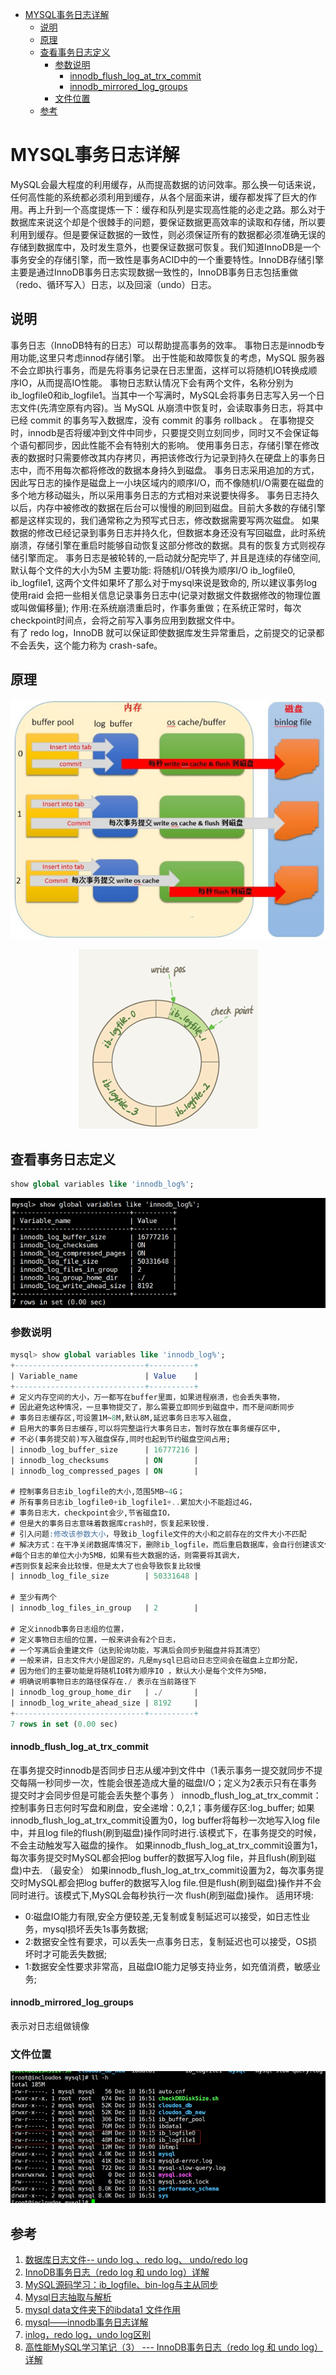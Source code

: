<!-- TOC -->

- [MYSQL事务日志详解](#mysql%e4%ba%8b%e5%8a%a1%e6%97%a5%e5%bf%97%e8%af%a6%e8%a7%a3)
  - [说明](#%e8%af%b4%e6%98%8e)
  - [原理](#%e5%8e%9f%e7%90%86)
  - [查看事务日志定义](#%e6%9f%a5%e7%9c%8b%e4%ba%8b%e5%8a%a1%e6%97%a5%e5%bf%97%e5%ae%9a%e4%b9%89)
    - [参数说明](#%e5%8f%82%e6%95%b0%e8%af%b4%e6%98%8e)
      - [innodb_flush_log_at_trx_commit](#innodbflushlogattrxcommit)
      - [innodb_mirrored_log_groups](#innodbmirroredloggroups)
    - [文件位置](#%e6%96%87%e4%bb%b6%e4%bd%8d%e7%bd%ae)
  - [参考](#%e5%8f%82%e8%80%83)

<!-- /TOC -->
# MYSQL事务日志详解

MySQL会最大程度的利用缓存，从而提高数据的访问效率。那么换一句话来说，任何高性能的系统都必须利用到缓存，从各个层面来讲，缓存都发挥了巨大的作用。再上升到一个高度提炼一下：缓存和队列是实现高性能的必走之路。那么对于数据库来说这个却是个很棘手的问题，要保证数据更高效率的读取和存储，所以要利用到缓存。但是要保证数据的一致性，则必须保证所有的数据都必须准确无误的存储到数据库中，及时发生意外，也要保证数据可恢复。我们知道InnoDB是一个事务安全的存储引擎，而一致性是事务ACID中的一个重要特性。InnoDB存储引擎主要是通过InnoDB事务日志实现数据一致性的，InnoDB事务日志包括重做（redo、循环写入）日志，以及回滚（undo）日志。

## 说明

事务日志（InnoDB特有的日志）可以帮助提高事务的效率。
事物日志是innodb专用功能,这里只考虑innod存储引擎。
出于性能和故障恢复的考虑，MySQL 服务器不会立即执行事务，而是先将事务记录在日志里面，这样可以将随机IO转换成顺序IO，从而提高IO性能。
事物日志默认情况下会有两个文件，名称分别为ib_logfile0和ib_logfile1。当其中一个写满时，MySQL会将事务日志写入另一个日志文件(先清空原有内容)。当 MySQL 从崩溃中恢复时，会读取事务日志，将其中已经 commit 的事务写入数据库，没有 commit 的事务 rollback 。
在事物提交时，innodb是否将缓冲到文件中同步，只要提交则立刻同步，同时又不会保证每个语句都同步，因此性能不会有特别大的影响。
使用事务日志，存储引擎在修改表的数据时只需要修改其内存拷贝，再把该修改行为记录到持久在硬盘上的事务日志中，而不用每次都将修改的数据本身持久到磁盘。
事务日志采用追加的方式，因此写日志的操作是磁盘上一小块区域内的顺序I/O，而不像随机I/O需要在磁盘的多个地方移动磁头，所以采用事务日志的方式相对来说要快得多。
事务日志持久以后，内存中被修改的数据在后台可以慢慢的刷回到磁盘。目前大多数的存储引擎都是这样实现的，我们通常称之为预写式日志，修改数据需要写两次磁盘。
如果数据的修改已经记录到事务日志并持久化，但数据本身还没有写回磁盘，此时系统崩溃，存储引擎在重启时能够自动恢复这部分修改的数据。具有的恢复方式则视存储引擎而定。
事务日志是被轮转的,一启动就分配完毕了, 并且是连续的存储空间,默认每个文件的大小为5M
主要功能: 将随机I/O转换为顺序I/O
ib_logfile0, ib_logfile1, 这两个文件如果坏了那么对于mysql来说是致命的, 所以建议事务log使用raid
会把一些相关信息记录事务日志中(记录对数据文件数据修改的物理位置或叫做偏移量);
作用:在系统崩溃重启时，作事务重做；在系统正常时，每次checkpoint时间点，会将之前写入事务应用到数据文件中。  
有了 redo log，InnoDB 就可以保证即使数据库发生异常重启，之前提交的记录都不会丢失，这个能力称为 crash-safe。  

## 原理

<div align=center>

![1587544132375.png](..\images\1587544132375.png)

</div>

<div align=center>

![redo log循环写入](..\images\1587544168998.png)

</div>

## 查看事务日志定义

```sql
show global variables like 'innodb_log%';
```

<div align=center>

![1587544274091.png](..\images\1587544274091.png)

</div>

### 参数说明

```sql
mysql> show global variables like 'innodb_log%';
+-----------------------------+----------+
| Variable_name               | Value    |
+-----------------------------+----------+
# 定义内存空间的大小，万一都写在buffer里面，如果进程崩溃，也会丢失事物，
# 因此避免这种情况，一旦事物提交了，那么需要立即同步到磁盘中，而不是间断同步
# 事务日志缓存区,可设置1M~8M,默认8M,延迟事务日志写入磁盘,
# 启用大的事务日志缓存,可以将完整运行大事务日志，暂时存放在事务缓存区中,
# 不必(事务提交前)写入磁盘保存,同时也起到节约磁盘空间占用;
| innodb_log_buffer_size      | 16777216 |
| innodb_log_checksums        | ON       |
| innodb_log_compressed_pages | ON       |

# 控制事务日志ib_logfile的大小,范围5MB~4G；
# 所有事务日志ib_logfile0+ib_logfile1+..累加大小不能超过4G，
# 事务日志大，checkpoint会少,节省磁盘IO，
# 但是大的事务日志意味着数据库crash时，恢复起来较慢.
# 引入问题:修改该参数大小，导致ib_logfile文件的大小和之前存在的文件大小不匹配
# 解决方式：在干净关闭数据库情况下，删除ib_logfile，而后重启数据库，会自行创建该文件;
#每个日志的单位大小为5MB，如果有些大数据的话，则需要将其调大，
#否则恢复起来会比较慢，但是太大了也会导致恢复比较慢
| innodb_log_file_size        | 50331648 |

# 至少有两个
| innodb_log_files_in_group   | 2        |

# 定义innodb事务日志组的位置，
# 定义事物日志组的位置，一般来讲会有2个日志，
# 一个写满后会重建文件（达到轮询功能，写满后会同步到磁盘并将其清空）
# 一般来讲，日志文件大小是固定的，凡是mysql已启动日志空间会在磁盘上立即分配，
# 因为他们的主要功能是将随机IO转为顺序IO ，默认大小是每个文件为5MB，
# 明确说明事物日志的路径保存在./ 表示在当前路径下
| innodb_log_group_home_dir   | ./       |
| innodb_log_write_ahead_size | 8192     |
+-----------------------------+----------+
7 rows in set (0.00 sec)

```

#### innodb_flush_log_at_trx_commit

在事务提交时innodb是否同步日志从缓冲到文件中（1表示事务一提交就同步不提交每隔一秒同步一次，性能会很差造成大量的磁盘I/O；定义为2表示只有在事务提交时才会同步但是可能会丢失整个事务 ）
innodb_flush_log_at_trx_commit：控制事务日志何时写盘和刷盘，安全递增：0,2,1；事务缓存区:log_buffer;
如果innodb_flush_log_at_trx_commit设置为0，log buffer将每秒一次地写入log file中，并且log file的flush(刷到磁盘)操作同时进行.该模式下，在事务提交的时候，不会主动触发写入磁盘的操作。 
如果innodb_flush_log_at_trx_commit设置为1，每次事务提交时MySQL都会把log buffer的数据写入log file，并且flush(刷到磁盘)中去. （最安全）
如果innodb_flush_log_at_trx_commit设置为2，每次事务提交时MySQL都会把log buffer的数据写入log file.但是flush(刷到磁盘)操作并不会同时进行。该模式下,MySQL会每秒执行一次 flush(刷到磁盘)操作。
适用环境:

- 0:磁盘IO能力有限,安全方便较差,无复制或复制延迟可以接受，如日志性业务，mysql损坏丢失1s事务数据;
- 2:数据安全性有要求，可以丢失一点事务日志，复制延迟也可以接受，OS损坏时才可能丢失数据;
- 1:数据安全性要求非常高，且磁盘IO能力足够支持业务，如充值消费，敏感业务;

#### innodb_mirrored_log_groups

表示对日志组做镜像

### 文件位置

<div align=center>

![1587544946386.png](..\images\1587544946386.png)

</div>

## 参考

1. [数据库日志文件-- undo log 、redo log、 undo/redo log](https://blog.csdn.net/ggxxkkll/article/details/7616739)
2. [InnoDB事务日志（redo log 和 undo log）详解](https://blog.csdn.net/leonpenn/article/details/72778901)
3. [MySQL源码学习：ib_logfile、bin-log与主从同步](https://www.iteye.com/blog/dinglin-907123)
4. [Mysql日志抽取与解析](https://blog.csdn.net/hackerwin7/article/details/39896173)
5. [mysql data文件夹下的ibdata1 文件作用](https://blog.csdn.net/u010440155/article/details/54914353)
6. [mysql——innodb事务日志详解](https://blog.csdn.net/donghaixiaolongwang/article/details/60961603)
7. [inlog，redo log，undo log区别](https://blog.csdn.net/mydriverc2/article/details/50629599)
8. [高性能MySQL学习笔记（3） --- InnoDB事务日志（redo log 和 undo log）详解](http://www.itwendao.com/article/detail/450198.html)
